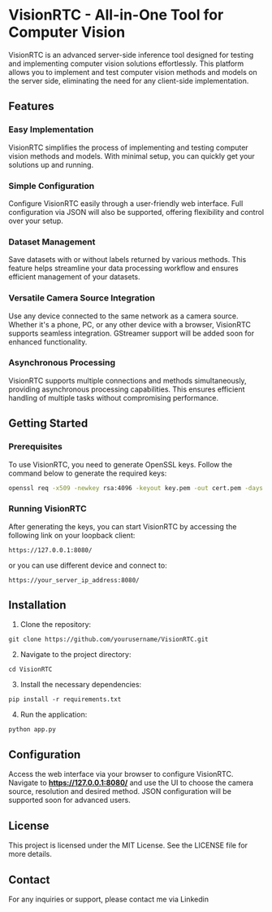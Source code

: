 # VisionRTC - All-in-One Tool for Computer Vision

VisionRTC is an advanced server-side inference tool designed for testing and implementing computer vision solutions effortlessly. This platform allows you to implement and test computer vision methods and models on the server side, eliminating the need for any client-side implementation.

## Features

### Easy Implementation
VisionRTC simplifies the process of implementing and testing computer vision methods and models. With minimal setup, you can quickly get your solutions up and running.

### Simple Configuration
Configure VisionRTC easily through a user-friendly web interface. Full configuration via JSON will also be supported, offering flexibility and control over your setup.

### Dataset Management
Save datasets with or without labels returned by various methods. This feature helps streamline your data processing workflow and ensures efficient management of your datasets.

### Versatile Camera Source Integration
Use any device connected to the same network as a camera source. Whether it's a phone, PC, or any other device with a browser, VisionRTC supports seamless integration. GStreamer support will be added soon for enhanced functionality.

### Asynchronous Processing
VisionRTC supports multiple connections and methods simultaneously, providing asynchronous processing capabilities. This ensures efficient handling of multiple tasks without compromising performance.

## Getting Started

### Prerequisites

To use VisionRTC, you need to generate OpenSSL keys. Follow the command below to generate the required keys:

```sh
openssl req -x509 -newkey rsa:4096 -keyout key.pem -out cert.pem -days 365 -nodes
```

### Running VisionRTC

After generating the keys, you can start VisionRTC by accessing the following link on your loopback client:

```
https://127.0.0.1:8080/
```

or you can use different device and connect to:
```
https://your_server_ip_address:8080/
```

## Installation

1. Clone the repository:
```
git clone https://github.com/yourusername/VisionRTC.git
```
2. Navigate to the project directory:
```
cd VisionRTC
```
3. Install the necessary dependencies:
```
pip install -r requirements.txt
```
4. Run the application:
```
python app.py
```


## Configuration
Access the web interface via your browser to configure VisionRTC. Navigate to **https://127.0.0.1:8080/** and use the UI to choose the camera source, resolution and desired method. JSON configuration will be supported soon for advanced users.

## License
This project is licensed under the MIT License. See the LICENSE file for more details.

## Contact
For any inquiries or support, please contact me via Linkedin
